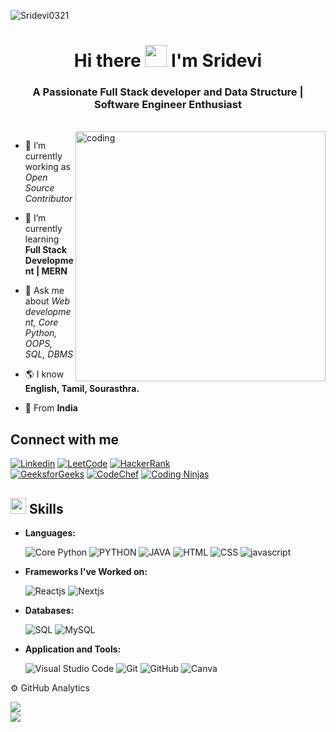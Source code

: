 <p align="left"> <img src="https://komarev.com/ghpvc/?username=Sridevi0321&label=Profile%20views&color=0e75b6&style=flat" alt="Sridevi0321" /> </p>



<h1 align="center">Hi there <img src="https://raw.githubusercontent.com/aemmadi/aemmadi/master/wave.gif" width="35px"> I'm Sridevi</h1>
<h3 align="center">A Passionate Full Stack developer and Data Structure | Software Engineer Enthusiast</h3>

<br/>

<img align="right" alt="coding" width="400"  src="https://mir-s3-cdn-cf.behance.net/project_modules/disp/601014116770475.6068beff4640a.gif">


- 🔭 I’m currently working as *Open Source Contributor*

- 🌱 I’m currently learning **Full Stack Development | MERN**

- 💬 Ask me about *Web development, Core Python, OOPS, SQL, DBMS*

- 🌎 I know **English, Tamil, Sourasthra.**

- 📍 From **India**

## Connect with me 

[![Linkedin](https://img.shields.io/badge/LinkedIn-0077B5?style=for-the-badge&logo=linkedin&logoColor=white&link=https://www.linkedin.com/in/sridevi-krishnamoorthy-9198b2290/)](https://www.linkedin.com/in/sridevi-krishnamoorthy-9198b2290/)
[![LeetCode](https://img.shields.io/badge/-LeetCode-FFA116?style=for-the-badge&logo=LeetCode&logoColor=black&link=https://leetcode.com/u/SriDevi2004/)](https://leetcode.com/u/SriDevi2004/)
[![HackerRank](https://img.shields.io/badge/-Hackerrank-2EC866?style=for-the-badge&logo=HackerRank&logoColor=white&link=https://www.hackerrank.com/profile/devi_krish2124)](https://www.hackerrank.com/profile/devi_krish2124)<br>
[![GeeksforGeeks](https://img.shields.io/badge/GeeksforGeeks-%2300C853.svg?&style=for-the-badge&logo=GeeksforGeeks&logoColor=white&link=https://www.geeksforgeeks.org/user/devikri814u/)](https://www.geeksforgeeks.org/user/devikri814u/)
[![CodeChef](https://img.shields.io/badge/Codechef-%23B92B27.svg?&style=for-the-badge&logo=Codechef&logoColor=white&link=https://www.codechef.com/users/sridevi_2124)](https://www.codechef.com/users/sridevi_2124)
[![Coding Ninjas](https://img.shields.io/badge/Coding%20Ninjas-%23000?style=for-the-badge&logo=codingninjas&logoColor=white&link=https://www.naukri.com/code360/profile/dc458ba0-ea5c-4283-9f73-964b90b6b2e8)](https://www.naukri.com/code360/profile/dc458ba0-ea5c-4283-9f73-964b90b6b2e8)




## <img src="https://media2.giphy.com/media/QssGEmpkyEOhBCb7e1/giphy.gif?cid=ecf05e47a0n3gi1bfqntqmob8g9aid1oyj2wr3ds3mg700bl&rid=giphy.gif" width ="25"><b> Skills</b>

<p align="center">

-  **Languages:**

    ![Core Python](https://img.shields.io/badge/Core%20Python-3776AB?style=for-the-badge&logo=python&logoColor=white)
    ![PYTHON](https://img.shields.io/badge/Python-3776AB?style=for-the-badge&logo=python&logoColor=white)
    ![JAVA](https://img.shields.io/badge/Java-ED8B00?style=for-the-badge&logo=openjdk&logoColor=white)
    ![HTML](https://img.shields.io/badge/html-%23E34F26.svg?style=for-the-badge&logo=html5&logoColor=white)
    ![CSS](https://img.shields.io/badge/css-%231572B6.svg?style=for-the-badge&logo=css3&logoColor=white)
    ![javascript](https://img.shields.io/badge/javascript%20-%23323330.svg?&style=for-the-badge&logo=javascript&logoColor=%23F7DF1E)
  
   
    
-  **Frameworks I've Worked on:**

   ![Reactjs](https://img.shields.io/badge/react%20-%2320232a.svg?&style=for-the-badge&logo=react&logoColor=%2361DAFB)
   ![Nextjs](https://img.shields.io/badge/next.js-000000?style=for-the-badge&logo=nextdotjs&logoColor=white)
   
    
- **Databases:**
  
    ![SQL](https://custom-icon-badges.herokuapp.com/badge/SQL-025E8C.svg?logo=database&logoColor=white)
    ![MySQL](https://img.shields.io/badge/MySQL-00000F?style=for-the-badge&logo=mysql&logoColor=white)
    

    
- **Application and Tools:**

    ![Visual Studio Code](https://img.shields.io/badge/Visual%20Studio%20Code-0078d7.svg?style=for-the-badge&logo=visual-studio-code&logoColor=white)
    ![Git](https://img.shields.io/badge/git-%23F05033.svg?style=for-the-badge&logo=git&logoColor=white)
    ![GitHub](https://img.shields.io/badge/github-%23121011.svg?style=for-the-badge&logo=github&logoColor=white)
    ![Canva](https://img.shields.io/badge/Canva-%2300C4CC.svg?style=for-the-badge&logo=Canva&logoColor=white)
    
</p>
⚙️ GitHub Analytics

![](https://github-readme-streak-stats.herokuapp.com/?user=Sridevi0321&theme=dark&hide_border=false)<br/>
![](https://github-readme-stats.vercel.app/api/top-langs/?username=Sridevi0321&theme=dark&hide_border=false&include_all_commits=true&count_private=true&layout=compact)
